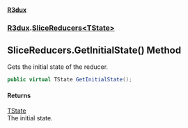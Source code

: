 #### [R3dux](R3dux.md 'R3dux')
### [R3dux](R3dux.md#R3dux 'R3dux').[SliceReducers&lt;TState&gt;](SliceReducers_TState_.md 'R3dux.SliceReducers<TState>')

## SliceReducers<TState>.GetInitialState() Method

Gets the initial state of the reducer.

```csharp
public virtual TState GetInitialState();
```

#### Returns
[TState](SliceReducers_TState_.md#R3dux.SliceReducers_TState_.TState 'R3dux.SliceReducers<TState>.TState')  
The initial state.